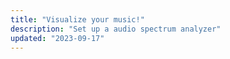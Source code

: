 ```yaml
---
title: "Visualize your music!"
description: "Set up a audio spectrum analyzer"
updated: "2023-09-17"
---
```


<audio-visualizer></audio-visualizer>

<style>
  main {
    min-width: 100%;
    max-width: 100%;
  }
  article {
    width: 100%;
    height: 100%;
    display: flex;
    flex-direction: column;
  }
  audio-visualizer {
    flex: 1;
  }
</style>
<script type="module" async defer src="/audio-visualizer.js">
